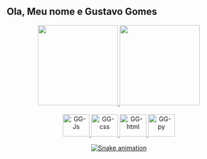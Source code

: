 ## Ola, Meu nome e Gustavo Gomes
<div align="center">
  <a href="https://github.com/ggomes061">
  <img height="180em" src="https://github-readme-stats.vercel.app/api?username=ggomes061&show_icons=true&theme=dracula&include_all_commits=true&count_private=true"/>
  <img height="180em" src="https://github-readme-stats.vercel.app/api/top-langs/?username=ggomes061&layout=compact&langs_count=7&theme=dracula"/>
</div>
<div align="center" style="display: inline_block"><br>
  <img alt="GG-Js" height="50" width="60" src="https://cdn.jsdelivr.net/gh/devicons/devicon/icons/javascript/javascript-original.svg" />
  <img alt="GG-css" height="50" width="60" src="https://cdn.jsdelivr.net/gh/devicons/devicon/icons/css3/css3-original.svg" />
  <img alt="GG-html" height="50" width="60" src="https://cdn.jsdelivr.net/gh/devicons/devicon/icons/html5/html5-original.svg" />
  <img alt="GG-py" height=50" width="60" src="https://cdn.jsdelivr.net/gh/devicons/devicon/icons/python/python-original.svg" />
  
  ![Snake animation](https://github.com/ggomes061/ggomes061/blob/output/github-contribution-grid-snake.svg)
  
</div>

